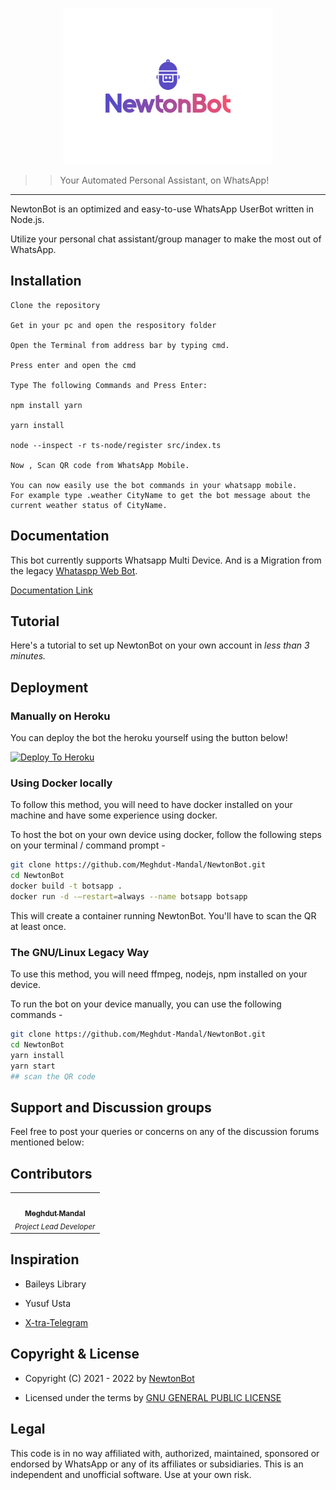 <p align="center">
  <img src="images/NewtonBot_Logo.svg" height="250px"/>
</p>

> > Your Automated Personal Assistant, on WhatsApp!
---

NewtonBot is an optimized and easy-to-use WhatsApp UserBot written in Node.js.

Utilize your personal chat assistant/group manager to make the most out of WhatsApp.   

## Installation 

````
Clone the repository 

Get in your pc and open the respository folder

Open the Terminal from address bar by typing cmd.

Press enter and open the cmd

Type The following Commands and Press Enter: 

npm install yarn

yarn install

node --inspect -r ts-node/register src/index.ts

Now , Scan QR code from WhatsApp Mobile.

You can now easily use the bot commands in your whatsapp mobile. 
For example type .weather CityName to get the bot message about the current weather status of CityName.
````

## Documentation

This bot currently supports Whatsapp Multi Device. And is a Migration from the legacy [Whataspp Web Bot](https://github.com/BotsAppOfficial/BotsApp).

[Documentation Link](https://github.com/Meghdut-Mandal/NewtonBot)


 
## Tutorial

Here's a tutorial to set up NewtonBot on your own account in *less than 3 minutes.*


## Deployment


### Manually on Heroku

You can deploy the bot the heroku yourself using the button below!

[![Deploy To Heroku](https://www.herokucdn.com/deploy/button.svg)](https://dashboard.heroku.com/new?button-url=https%3A%2F%2Fgithub.com%2FNewtonBotOfficial%2FNewtonBot%2Ftree%2Fmain&template=https%3A%2F%2Fgithub.com%2FNewtonBotOfficial%2FNewtonBot%2Ftree%2Fmainhttps://dashboard.heroku.com/new?button-url=https%3A%2F%2Fgithub.com%2FNewtonBotOfficial%2FNewtonBot%2Ftree%2Fmain&template=https%3A%2F%2Fgithub.com%2FNewtonBotOfficial%2FNewtonBot%2Ftree%2Fmain)

### Using Docker locally

To follow this method, you will need to have docker installed on your machine and have some experience using docker.

To host the bot on your own device using docker, follow the following steps on your terminal / command prompt -

```bash
git clone https://github.com/Meghdut-Mandal/NewtonBot.git
cd NewtonBot
docker build -t botsapp .
docker run -d -–restart=always --name botsapp botsapp
```

This will create a container running NewtonBot. You'll have to scan the QR at least once.

### The GNU/Linux Legacy Way

To use this method, you will need ffmpeg, nodejs, npm installed on your device.

To run the bot on your device manually, you can use the following commands -

```bash
git clone https://github.com/Meghdut-Mandal/NewtonBot.git
cd NewtonBot
yarn install
yarn start
## scan the QR code
```



## Support and Discussion groups

Feel free to post your queries or concerns on any of the discussion forums mentioned below:



## Contributors

<!-- ALL-CONTRIBUTORS-LIST:START - Do not remove or modify this section -->
<!-- prettier-ignore-start -->
<!-- markdownlint-disable -->
<table>
  <tr>
    <td align="center"><a href="https://github.com/Meghdut-Mandal"><img src="https://avatars.githubusercontent.com/u/39855414?v=4?s=100" width="100px;" alt=""/><br /><sub><b>Meghdut Mandal</b></sub></a><br /><sub><i>Project Lead Developer</i></sub></td>
 </tr>
</table>

<!-- markdownlint-restore -->
<!-- prettier-ignore-end -->

<!-- ALL-CONTRIBUTORS-LIST:END -->


## Inspiration

- Baileys Library

- Yusuf Usta 

- [X-tra-Telegram](https://github.com/Prince-Mendiratta/X-tra-Telegram)

## Copyright & License
- Copyright (C) 2021 - 2022 by [NewtonBot](https://github.com/Meghdut-Mandal/NewtonBot)

- Licensed under the terms by [GNU GENERAL PUBLIC LICENSE](https://github.com/Meghdut-Mandal/NewtonBot/blob/master/LICENSE)

## Legal
This code is in no way affiliated with, authorized, maintained, sponsored or endorsed by WhatsApp or any of its affiliates or subsidiaries. This is an independent and unofficial software. Use at your own risk.

